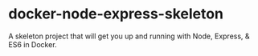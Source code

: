 # docker-node-express-skeleton
A skeleton project that will get you up and running with Node, Express, &amp; ES6 in Docker.
